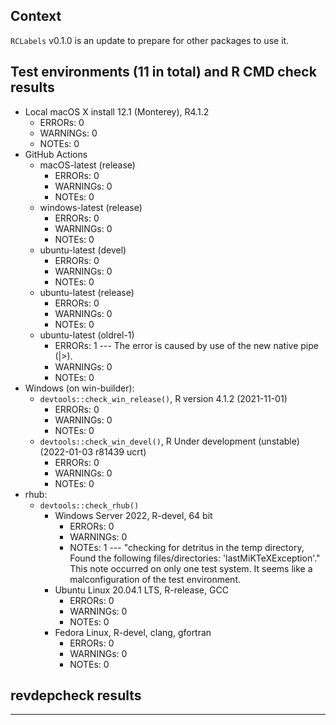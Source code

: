 ## Context

`RCLabels` v0.1.0 is an update to prepare for other packages to use it.

## Test environments (11 in total) and R CMD check results

* Local macOS X install 12.1 (Monterey), R4.1.2
    * ERRORs: 0
    * WARNINGs: 0
    * NOTEs: 0
* GitHub Actions
    * macOS-latest (release)
        * ERRORs: 0
        * WARNINGs: 0
        * NOTEs: 0
    * windows-latest (release)
        * ERRORs: 0
        * WARNINGs: 0
        * NOTEs: 0
    * ubuntu-latest (devel)
        * ERRORs: 0
        * WARNINGs: 0
        * NOTEs: 0
    * ubuntu-latest (release)
        * ERRORs: 0
        * WARNINGs: 0
        * NOTEs: 0
    * ubuntu-latest (oldrel-1)
        * ERRORs: 1 --- The error is caused by use of the new native pipe (|>).
        * WARNINGs: 0
        * NOTEs: 0
* Windows (on win-builder):
    * `devtools::check_win_release()`, R version 4.1.2 (2021-11-01)
        * ERRORs: 0
        * WARNINGs: 0
        * NOTEs: 0
    * `devtools::check_win_devel()`, R Under development (unstable) (2022-01-03 r81439 ucrt)
        * ERRORs: 0
        * WARNINGs: 0
        * NOTEs: 0
* rhub:
    * `devtools::check_rhub()`
        * Windows Server 2022, R-devel, 64 bit
            * ERRORs: 0
            * WARNINGs: 0
            * NOTEs: 1 --- "checking for detritus in the temp directory, Found the following files/directories: 'lastMiKTeXException'." This note occurred on only one test system. It seems like a malconfiguration of the test environment.
        * Ubuntu Linux 20.04.1 LTS, R-release, GCC
            * ERRORs: 0
            * WARNINGs: 0
            * NOTEs: 0
        * Fedora Linux, R-devel, clang, gfortran
            * ERRORs: 0
            * WARNINGs: 0
            * NOTEs: 0


## revdepcheck results

****
 
